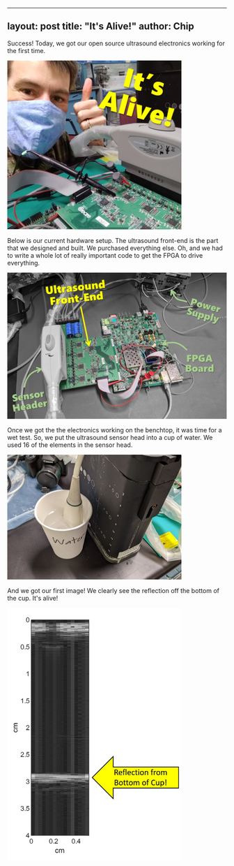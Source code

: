 
---
layout: post
title:  "It's Alive!"
author: Chip
---

Success!  Today, we got our open source ultrasound electronics working for the first time.

<img src="\assets\2020-10-01_Its_Alive\ItsAlive.jpg" style="width:400px;"/>
<p>


Below is our current hardware setup.  The ultrasound front-end is the part that we designed and built.  We purchased everything else.  Oh, and we had to write a whole lot of really important code to get the FPGA to drive everything. 

<img src="\assets\2020-10-01_Its_Alive\Components.jpg" style="width:600px;"/>
<p>

Once we got the the electronics working on the benchtop, it was time for a wet test.  So, we put the ultrasound sensor head into a cup of water.  We used 16 of the elements in the sensor head.

<img src="\assets\2020-10-01_Its_Alive\SensorInWater.jpg" style="width:400px;"/><p>

And we got our first image!  We clearly see the reflection off the bottom of the cup.  It's alive!

<img src="\assets\2020-10-01_Its_Alive\FirstImage.jpg" style="width:400px;"/><p>

